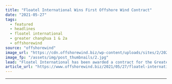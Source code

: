 ```yaml
---
title: "Floatel International Wins First Offshore Wind Contract"
date: "2021-05-27"
tags: 
  - featured
  - headlines
  - floatel international
  - greater changhua 1 & 2a
  - offshorewind
source: "offshorewind"
image_url: "https://cdn.offshorewind.biz/wp-content/uploads/sites/2/2021/05/27121004/Floatel-Triumph_-c-Floatel-International.jpg"
image_fp: "/assets/img/post_thumbnails/2.jpg"
lead: "Floatel International has been awarded a contract for the Greater Changhua 1 &#38; 2a"
article_url: "https://www.offshorewind.biz/2021/05/27/floatel-international-wins-first-offshore-wind-contract/"
---
```


---
